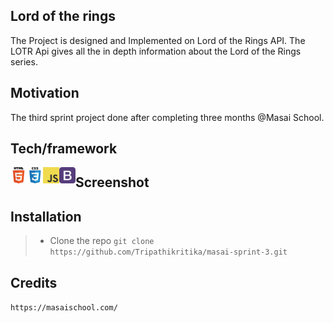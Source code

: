 ## Lord of the rings
The Project is designed and Implemented on Lord of the Rings API. The LOTR Api gives all the in depth information about the Lord of the Rings series.

## Motivation
The third sprint project done after completing three months @Masai School.

## Tech/framework

[<img align="left" alt="HTML5" width="26px" src="https://raw.githubusercontent.com/github/explore/80688e429a7d4ef2fca1e82350fe8e3517d3494d/topics/html/html.png" />][webdevplaylist]
[<img align="left" alt="CSS3" width="26px" src="https://raw.githubusercontent.com/github/explore/80688e429a7d4ef2fca1e82350fe8e3517d3494d/topics/css/css.png" />][cssplaylist]
[<img align="left" alt="JavaScript" width="26px" src="https://raw.githubusercontent.com/github/explore/80688e429a7d4ef2fca1e82350fe8e3517d3494d/topics/javascript/javascript.png" />][jsplaylist]
[<img align="left" alt="bootstrap" width="26px" src="https://raw.githubusercontent.com/github/explore/80688e429a7d4ef2fca1e82350fe8e3517d3494d/topics/bootstrap/bootstrap.png" />][jsplaylist]

## Screenshot

## Installation
> - Clone the repo
>   `git clone https://github.com/Tripathikritika/masai-sprint-3.git`

## Credits
`https://masaischool.com/`

[cssplaylist]: #
[webdevplaylist]: #
[jsplaylist]: #
